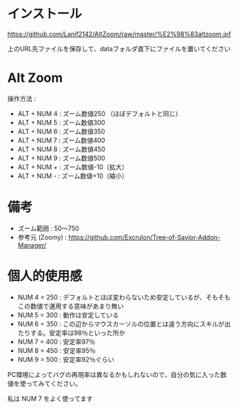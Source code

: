 # インストール
https://github.com/Lanif2142/AltZoom/raw/master/%E2%98%83altzoom.ipf

上のURL先ファイルを保存して、dataフォルダ直下にファイルを置いてください

# Alt Zoom
操作方法 :
- ALT + NUM 4 : ズーム数値250 （ほぼデフォルトと同じ）
- ALT + NUM 5 : ズーム数値300
- ALT + NUM 6 : ズーム数値350
- ALT + NUM 7 : ズーム数値400
- ALT + NUM 8 : ズーム数値450
- ALT + NUM 9 : ズーム数値500
- ALT + NUM + : ズーム数値-10（拡大）
- ALT + NUM - : ズーム数値+10（縮小）

# 備考
- ズーム範囲 : 50～750
- 参考元 (Zoomy) : https://github.com/Excrulon/Tree-of-Savior-Addon-Manager/

# 個人的使用感
- NUM 4 = 250 : デフォルトとほぼ変わらないため安定しているが、そもそもこの数値で運用する意味があまり無い
- NUM 5 = 300 : 動作は安定している
- NUM 6 = 350 : この辺からマウスカーソルの位置とは違う方向にスキルが出たりする。安定率は98％といった所か
- NUM 7 = 400 : 安定率97％
- NUM 8 = 450 : 安定率95％
- NUM 9 = 500 : 安定率92％ぐらい

PC環境によってバグの再現率は異なるかもしれないので、自分の気に入った数値を使ってみてください。

私は NUM 7 をよく使ってます
